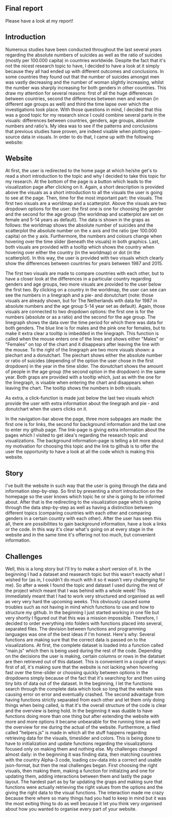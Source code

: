 ## Final report

Please have a look at my report!


## Introduction

Numerous studies have been conducted throughout the last several years regarding the absolute numbers of suicides as well as the ratio of suicides (mostly per 100.000 capita) in countries worldwide. Despite the fact that it's not the nicest research topic to have, I decided to have a look at it simply because they all had ended up with different outcomes and conclusions. In some countries they found out that the number of suicides amongst men was vastly decreasing and the number of woman slightly increasing, whilst the number was sharply increasing for both genders in other countries. This draw my attention for several reasons: first of all the huge differences between countries, second the differences between men and woman (in different age groups as well) and third the time lapse over which the investigations took place. With those questions in mind, I decided that this was a good topic for my research since I could combine several parts in the visuals: differences between countries, genders, age groups, absolute numbers and ratio's. My idea was to see if the patterns and conclusions that previous studies have proven, are indeed visable when plotting open-source data in visuals. In order to do that, I came up with the following website:


## Website

At first, the user is redirected to the home page at which he/she get's to read a short introduction to the topic and why I decided to take this topic for my research. At the bottom of the page is a button which leads to the visualization page after clicking on it. Again, a short description is provided above the visuals as a short introduction to all the visuals the user is going to see at the page. Then, time for the most important part: the visuals. The first two visuals are a worldmap and a scatterplot. Above the visuals are two dropdown options for the user: the first one is one for choosing the gender and the second for the age group (the worldmap and scatterplot are set on female and 5-14 years as default). The data is shown in the graps as follows: the worldmap shows the absolute number of suicides and the scatterplot the absolute number on the x axis and the ratio (per 100.000 capita) on the y axis. Furthermore, the numbers and colours change when hovering over the time slider (beneath the visuals) in both graphics. Last, both visuals are provided with a tooltip which shows the country when hovering over either the country (in the worldmap) or dot (in the scatterplot). In this way, the user is provided with two visuals which clearly show the differences between countries for years between 1987 and 2015.

The first two visuals are made to compare countries with each other, but to have a closer look at the differences in a particular country regarding genders and age groups, two more visuals are provided to the user below the first two. By clicking on a country in the worldmap, the user can see can see the numbers in a linegraph and a pie- and donutchart (note: those visuals are already shown, but for The Netherlands with data for 1987 in absolute numbers and the age group 5-14 year set as default). Again, those visuals are connected to two dropdown options: the first one is for the numbers (absolute or as a ratio) and the second for the age group. The linegraph shows the data over the time period for which there was data for both genders. The blue line is for males and the pink one for females, but to make it extra clear a tooltip is imbedded in the linegraph. This function is called when the mouse enters one of the lines and shows either "Males" or "Females" on top of the chart and it disappears after leaving the line with the mouse. To the right of the linegraph are two more visuals shown: a piechart and a donutchart. The piechart shows either the absolute number or ratio of suicides (depending of the option the user chose in the first dropdown) in the year in the time slider. The donutchart shows the amount of people in the age group (the second option in the dropdown) in the same year. Both graps are provided with a tooltip which, just as with the one for the linegraph, is visable when entering the chart and disappears when leaving the chart. The tooltip shows the numbers in both visuals.

As extra, a click-function is made just below the last two visuals which provide the user with extra information about the linegraph and pie - and donutchart when the users clicks on it.

In the navigation-bar above the page, three more subpages are made: the first one is for links, the second for background information and the last one to enter my github page. The link-page is giving extra information about the pages which I visited to get idea's regarding the research topic and visualizations. The background information-page is telling a bit more about my motivation for choosing this topic and the link to github is to offer the user the opportunity to have a look at all the code which is making this website.


## Story

I've built the website in such way that the user is going through the data and information step-by-step. So first by presenting a short introduction on the homepage so the user knows which topic he or she is going to be informed about. After that is the redirecting to the visualization page which is going through the data step-by-step as well as having a distinction between different topics (comparing countries with each other and comparing genders in a certain country with each other). After the user has seen this all, there are possibilities to gain background information, have a look a links or the code. In this way it's clear what's going on at every stage in the website and in the same time it's offering not too much, but convenient information.



## Challenges

Well, this is a long story but I'll try to make a short version of it. In the beginning I had a dataset and reasearch topic but this wasn't exactly what I wished for (as in, I couldn't do much with it so it wasn't very challenging for me). So after a week I found the topic and dataset I used during the rest of the project which meant that I was behind with a whole week! This immediately meant that I had to work very structured and organised as well as very very hard the upcoming weeks. This obviously caused some troubles such as not having in mind which functions to use and how to structure my github. In the beginning I just started working in one file but very shortly I figured out that this was a mission impossible. Therefore, I decided to order everything into folders with functions placed into several, separated files.
The devision between functions and programming languages was one of the best ideas if I'm honest. Here's why:
Several functions are making sure that the correct data is passed on to the visualizations. At first, the complete dataset is loaded into a function called "main.js" which then is being used during the rest of the code. Depending on the decisions the user is making, certain columns or rows in the datatset are then retrieved out of this dataset. This is convenient in a couple of ways: first of all, it's making sure that the website is not lacking when hovering fast over the time-slider or choosing quickly between options in the dropdowns simply because of the fact that it's searching for and then using tiny bits of data out of the dataset. In the beginning, I let the functions search through the complete data which took so long that the website was causing error on error and eventually crashed. The second advantage from having functions strictly separated from each other and let them only doing things when being called, is that it's the overall structure of the code is clear and the overview is being hold. In the beginning it was duable to have functions doing more than one thing but after extending the website with more and more options it became unbearable for the running time as well the overview for me during the actual of the website. Furthermore, a filed called "helpers.js" is made in which all the stuff happens regarding retrieving data for the visuals, timeslider and colors. This is being done to have to initialization and update functions regarding the visualizations focused only on making them and nothing else.
My challenges changed almost daily: in the beginning it was finding data, then matching countries with the country Alpha-3 code, loading csv-data into a correct and usable json-format, but then the real challenges began. First choosing the right visuals, then making them, making a function for initialzing and one for updating them, adding interactions between them and lastly the page layout. The hardest part as by far updating the graps and making sure that functions were actually retrieving the right values from the options and the giving the right data to the visual functions. The interaction made me crazy because there where so many things had you had to keep in mind but it was the most exiting thing to do as well because it let you think very organised about how you wanted to organise every part of your website.
